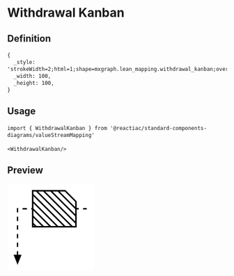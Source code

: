 # Withdrawal Kanban

## Definition

```
{
  _style: 'strokeWidth=2;html=1;shape=mxgraph.lean_mapping.withdrawal_kanban;overflow=fill;',
  _width: 100,
  _height: 100,
}
```

## Usage

```
import { WithdrawalKanban } from '@reactiac/standard-components-diagrams/valueStreamMapping'

<WithdrawalKanban/>
```

## Preview

<img src="./withdrawal-kanban.png" width="200"/>
